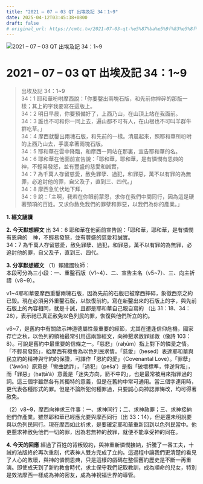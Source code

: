 ```yaml
---
title: "2021 – 07 – 03 QT 出埃及記 34：1~9"
date: 2025-04-12T03:45:38+0800
draft: false
# original_url: https://cmtc.tw/2021-07-03-qt-%e5%87%ba%e5%9f%83%e5%8f%8a%e8%a8%98-34%ef%bc%9a19
---
```


![2021 – 07 – 03 QT 出埃及記 34：1\~9](/images/qt.jpg   "2021 – 07 – 03 QT 出埃及記 34：1\~9")

# 2021 – 07 – 03 QT 出埃及記 34：1\~9

> 出埃及記 34：1\~9  
> 34：1 耶和華吩咐摩西說：「你要鑿出兩塊石版，和先前你摔碎的那版一樣；其上的字我要寫在這版上。  
> 34：2 明日早晨，你要預備好了，上西乃山，在山頂上站在我面前。  
> 34：3 誰也不可和你一同上去，遍山都不可有人，在山根也不可叫羊群牛群吃草。」  
> 34：4 摩西就鑿出兩塊石版，和先前的一樣。清晨起來，照耶和華所吩咐的上西乃山去，手裏拿著兩塊石版。  
> 34：5 耶和華在雲中降臨，和摩西一同站在那裏，宣告耶和華的名。  
> 34：6 耶和華在他面前宣告說：「耶和華，耶和華，是有憐憫有恩典的　神，不輕易發怒，並有豐盛的慈愛和誠實，  
> 34：7 為千萬人存留慈愛，赦免罪孽、過犯，和罪惡，萬不以有罪的為無罪，必追討他的罪，自父及子，直到三、四代。」  
> 34：8 摩西急忙伏地下拜，  
> 34：9 說：「主啊，我若在你眼前蒙恩，求你在我們中間同行，因為這是硬著頸項的百姓。又求你赦免我們的罪孽和罪惡，以我們為你的產業。」

**1. 經文誦讀**

**2.  今天默想經文**
出 34：6 耶和華在他面前宣告說：「耶和華，耶和華，是有憐憫有恩典的　神，不輕易發怒，並有豐盛的慈愛和誠實。  
34：7 為千萬人存留慈愛，赦免罪孽、過犯，和罪惡，萬不以有罪的為無罪，必追討他的罪，自父及子，直到三、四代。

**3. 分享默想經文**
（1）賴建國牧師：  
本段可分為三小段：一、重鑿石版（v1\~4）、二、宣告主名（v5\~7）、三、向主祈禱（v8\~9）。

v1\~4耶和華要摩西重鑿兩塊石版，因為先前的石版已被摩西摔碎，象徵西奈之約已毀。現在必須另外重鑿石版，以恢復前約。寫在新鑿出來的石版上的字，與先前石版上的內容相同，就是十誡，且都是耶和華自己親自寫的 （出 31：18、34：28），表示祂已真正赦免以色列民的罪，恢復與他們所立的約。

v6\~7，是舊約中有關啟示神道德屬性最重要的經節，尤其在遭逢信仰危機，國家存亡之秋，以色列的領袖最常引用這兩節經文，向神懇求赦罪拯救（像詩 103：8）。可說是舊約中最重要的信條之一。「慈悲」（raḥûm）指上對下的憐愛之情。「不輕易發怒」，給摩西有機會為以色列民求情。「慈愛」（ḥesed）表達耶和華與民立約的精神與守約的保證，可譯作「恩約的愛」（Covenantal Love）。「罪孽」（‘āwôn）原意是「彎曲詭詐」，「過犯」（peša’）是指「破壞標準，悖逆背叛」，而「罪惡」（ḥaṭṭā’â）意義是「迷失方向，箭不中的」，也是最常被用來指罪過的詞。這三個字雖然各有其獨特的意義，但是在舊約中常可通用。當三個字連用時，更代表各種形式的罪。但是不論所犯何種罪過，只要誠心向神認罪悔改，均可得著赦免。

（2）v8\~9，摩西向神求三件事：一、求神同行；二、求神赦罪；三、求神接納他們作產業。雖然耶和華已經應允要與摩西同行（出 33：14），但是還未明說要與以色列民同行。現在摩西如此祈求，是要確定耶和華重新回到以色列民當中。他更懇求神赦免他們一切的罪，因為若無神的赦罪，就便不能享受神的同在。

**4. 今天的回應**
經過了百姓的背叛毀約，與神重新憐憫接納，折騰了一番工夫，十誡的法版終於再次重刻，代表神人雙方完成了立約。這過程中讓我們更清楚的看見了人心的敗壞，與神的憐憫恩典，只是這樣的戲碼在整個舊約歷史是不斷一再重演。即使成天到了新約教會時代，求主保守我們記取教訓，成為順命的兒女，特別是效法摩西一樣成為神的密友，成為神祝福世界的導管。
